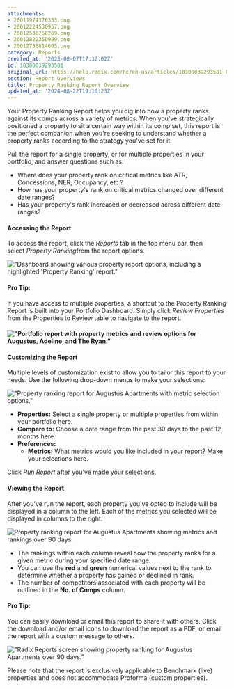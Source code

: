 ```yaml
---
attachments:
- 26011974376333.png
- 26012224530957.png
- 26012536768269.png
- 26012822350989.png
- 26012786814605.png
category: Reports
created_at: '2023-08-07T17:32:02Z'
id: 18300039293581
original_url: https://help.radix.com/hc/en-us/articles/18300039293581-Property-Ranking-Report-Overview
section: Report Overviews
title: Property Ranking Report Overview
updated_at: '2024-08-22T19:10:23Z'
---
```


Your Property Ranking Report helps you dig into how a property ranks against its comps across a variety of metrics. When you've strategically positioned a property to sit a certain way within its comp set, this report is the perfect companion when you're seeking to understand whether a property ranks according to the strategy you've set for it.

Pull the report for a single property, or for multiple properties in your portfolio, and answer questions such as:

* Where does your property rank on critical metrics like ATR, Concessions, NER, Occupancy, etc.?
* How has your property's rank on critical metrics changed over different date ranges?
* Has your property's rank increased or decreased across different date ranges?

#### Accessing the Report

To access the report, click the *Reports* tab in the top menu bar, then select *Property Ranking*from the report options. 

!["Dashboard showing various property report options, including a highlighted 'Property Ranking' report."](attachments/26011974376333.png)

#### Pro Tip:

If you have access to multiple properties, a shortcut to the Property Ranking Report is built into your Portfolio Dashboard. Simply click *Review Properties* from the Properties to Review table to navigate to the report.

#### !["Portfolio report with property metrics and review options for Augustus, Adeline, and The Ryan."](attachments/26012224530957.png)

#### Customizing the Report

Multiple levels of customization exist to allow you to tailor this report to your needs. Use the following drop-down menus to make your selections:

!["Property ranking report for Augustus Apartments with metric selection options."](attachments/26012536768269.png)

* **Properties:** Select a single property or multiple properties from within your portfolio here.
* **Compare to:** Choose a date range from the past 30 days to the past 12 months here.
* **Preferences:**
  + **Metrics:** What metrics would you like included in your report? Make your selections here.

Click *Run Report* after you've made your selections.

#### Viewing the Report

After you've run the report, each property you've opted to include will be displayed in a column to the left. Each of the metrics you selected will be displayed in columns to the right.

![Property ranking report for Augustus Apartments showing metrics and rankings over 90 days.](attachments/26012822350989.png)

* The rankings within each column reveal how the property ranks for a given metric during your specified date range.
* You can use the **red** and **green** numerical values next to the rank to determine whether a property has gained or declined in rank.
* The number of competitors associated with each property will be outlined in the **No. of Comps** column.

#### Pro Tip:

You can easily download or email this report to share it with others. Click the download and/or email icons to download the report as a PDF, or email the report with a custom message to others.

!["Radix Reports screen showing property ranking for Augustus Apartments over 90 days."](attachments/26012786814605.png)

Please note that the report is exclusively applicable to Benchmark (live) properties and does not accommodate Proforma (custom properties).